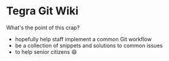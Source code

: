# Tegra Git Wiki

What's the point of this crap?

- hopefully help staff implement a common Git workflow
- be a collection of snippets and solutions to common issues
- to help senior citizens :smile:

